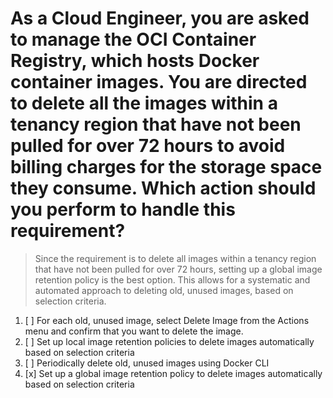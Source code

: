 # As a Cloud Engineer, you are asked to manage the OCI Container Registry, which hosts Docker container images. You are directed to delete all the images within a tenancy region that have not been pulled for over 72 hours to avoid billing charges for the storage space they consume. Which action should you perform to handle this requirement?

> Since the requirement is to delete all images within a tenancy region that have not been pulled for over 72 hours, setting up a global image retention policy is the best option. This allows for a systematic and automated approach to deleting old, unused images, based on selection criteria.

1. [ ] For each old, unused image, select Delete Image from the Actions menu and confirm that you want to delete the image.
1. [ ] Set up local image retention policies to delete images automatically based on selection criteria
1. [ ] Periodically delete old, unused images using Docker CLI
1. [x] Set up a global image retention policy to delete images automatically based on selection criteria
